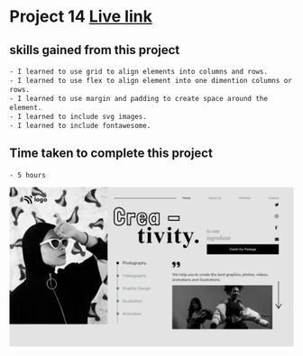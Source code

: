 # Project 14 [Live link](https://my-live-class-project14.netlify.app/)

## skills gained from this project
    - I learned to use grid to align elements into columns and rows.
    - I learned to use flex to align element into one dimention columns or rows.
    - I learned to use margin and padding to create space around the element.
    - I learned to include svg images.
    - I learned to include fontawesome.

## Time taken to complete this project
    - 5 hours

![image](./assets/images/Screenshot%20(413).png)